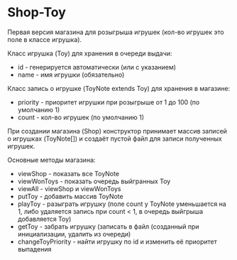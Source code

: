 # Shop-Toy

Первая версия магазина для розыгрыша игрушек (кол-во игрушек это поле в классе игрушка).

Класс игрушка (Toy) для хранения в очереди выдачи:
* id - генерируется автоматически (или с указанием)
* name - имя игрушки (обязательно)

Класс запись о игрушке (ToyNote extends Toy) для хранения в магазине: 
* priority - приоритет игрушки при розыгрыше от 1 до 100 (по умолчанию 1)
* count - кол-во игрушек (по умолчанию 1)

При создании магазина (Shop) конструктор принимает массив записей о игрушках (ToyNote[]) и создаёт пустой файл для записи полученных игрушек.

Основные методы магазина:
* viewShop - показать все ToyNote
* viewWonToys - показать очередь выйгранных Toy
* viewAll - viewShop и viewWonToys
* putToy - добавить массив ToyNote
* playToy - разыграть игрушку (поле count у ToyNote уменьшается на 1, либо удаляется запись при count < 1, в очередь выйгрыша добавляется Toy)
* getToy - забрать игрушку (записать в файл (созданный при инициализации, удалить из очереди)
* changeToyPriority - найти игрушку по id и изменить её приоритет выпадения
